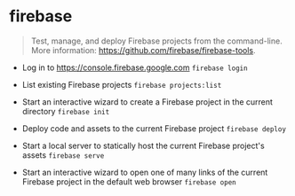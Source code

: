 # firebase
> Test, manage, and deploy Firebase projects from the command-line.
> More information: <https://github.com/firebase/firebase-tools>.

- Log in to <https://console.firebase.google.com>
`firebase login`

- List existing Firebase projects
`firebase projects:list`

- Start an interactive wizard to create a Firebase project in the current directory
`firebase init`

- Deploy code and assets to the current Firebase project
`firebase deploy`

- Start a local server to statically host the current Firebase project's assets
`firebase serve`

- Start an interactive wizard to open one of many links of the current Firebase project in the default web browser
`firebase open`
